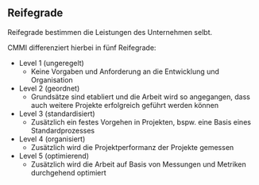 ## Reifegrade

Reifegrade bestimmen die Leistungen des Unternehmen selbt.

CMMI differenziert hierbei in fünf Reifegrade:

- Level 1 (ungeregelt)
    - Keine Vorgaben und Anforderung an die Entwicklung und Organisation
- Level 2 (geordnet)
    - Grundsätze sind etabliert und die Arbeit wird so angegangen, dass auch weitere Projekte erfolgreich geführt werden können
- Level 3 (standardisiert)
    - Zusätzlich ein festes Vorgehen in Projekten, bspw. eine Basis eines Standardprozesses
- Level 4 (organisiert)
    - Zusätzlich wird die Projektperformanz der Projekte gemessen
- Level 5 (optimierend)
    - Zusätzlich wird die Arbeit auf Basis von Messungen und Metriken durchgehend optimiert